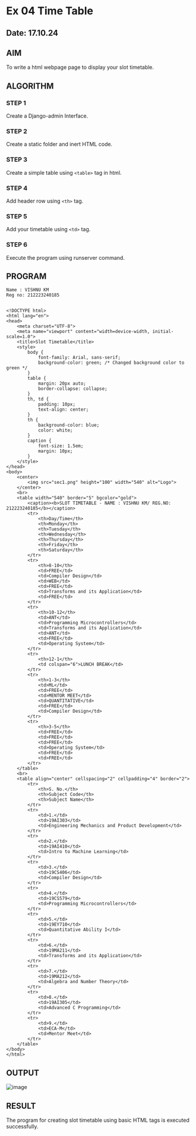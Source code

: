 # Ex 04 Time Table
## Date: 17.10.24

## AIM
To write a html webpage page to display your slot timetable.

## ALGORITHM
### STEP 1
Create a Django-admin Interface.

### STEP 2
Create a static folder and inert HTML code.

### STEP 3
Create a simple table using ```<table>``` tag in html.

### STEP 4
Add header row using ```<th>``` tag.

### STEP 5
Add your timetable using ```<td>``` tag.

### STEP 6
Execute the program using runserver command.

## PROGRAM
```
Name : VISHNU KM
Reg no: 212223240185


<!DOCTYPE html>
<html lang="en">
<head>
    <meta charset="UTF-8">
    <meta name="viewport" content="width=device-width, initial-scale=1.0">
    <title>Slot Timetable</title>
    <style>
        body {
            font-family: Arial, sans-serif;
            background-color: green; /* Changed background color to green */
        }
        table {
            margin: 20px auto;
            border-collapse: collapse;
        }
        th, td {
            padding: 10px;
            text-align: center;
        }
        th {
            background-color: blue;
            color: white;
        }
        caption {
            font-size: 1.5em;
            margin: 10px;
        }
    </style>
</head>
<body>
    <center>
        <img src="sec1.png" height="100" width="540" alt="Logo">
    </center>
    <br>
    <table width="540" border="5" bgcolor="gold">
        <caption><b>SLOT TIMETABLE - NAME : VISHNU KM/ REG.NO: 212223240185</b></caption>
        <tr>
            <th>Day/Time</th>
            <th>Monday</th>
            <th>Tuesday</th>
            <th>Wednesday</th>
            <th>Thursday</th>
            <th>Friday</th>
            <th>Saturday</th>
        </tr>
        <tr>
            <th>8-10</th>
            <td>FREE</td>
            <td>Compiler Design</td>
            <td>WEB</td>
            <td>FREE</td>
            <td>Transforms and its Application</td>
            <td>FREE</td>
        </tr>
        <tr>
            <th>10-12</th>
            <td>ANT</td>
            <td>Programming Microcontrollers</td>
            <td>Transforms and its Application</td>
            <td>ANT</td>
            <td>FREE</td>
            <td>Operating System</td>
        </tr>
        <tr>
            <th>12-1</th>
            <td colspan="6">LUNCH BREAK</td>
        </tr>
        <tr>
            <th>1-3</th>
            <td>ML</td>
            <td>FREE</td>
            <td>MENTOR MEET</td>
            <td>QUANTITATIVE</td>
            <td>FREE</td>
            <td>Compiler Design</td>
        </tr>
        <tr>
            <th>3-5</th>
            <td>FREE</td>
            <td>FREE</td>
            <td>FREE</td>
            <td>Operating System</td>
            <td>FREE</td>
            <td>FREE</td>
        </tr>
    </table>
    <br>
    <table align="center" cellspacing="2" cellpadding="4" border="2">
        <tr>
            <th>S. No.</th>
            <th>Subject Code</th>
            <th>Subject Name</th>
        </tr>
        <tr>
            <td>1.</td>
            <td>19AI303</td>
            <td>Engineering Mechanics and Product Development</td>
        </tr>
        <tr>
            <td>2.</td>
            <td>19AI410</td>
            <td>Intro to Machine Learning</td>
        </tr>
        <tr>
            <td>3.</td>
            <td>19CS406</td>
            <td>Compiler Design</td>
        </tr>
        <tr>
            <td>4.</td>
            <td>19CS579</td>
            <td>Programming Microcontrollers</td>
        </tr>
        <tr>
            <td>5.</td>
            <td>19EY710</td>
            <td>Quantitative Ability I</td>
        </tr>
        <tr>
            <td>6.</td>
            <td>19MA211</td>
            <td>Transforms and its Application</td>
        </tr>
        <tr>
            <td>7.</td>
            <td>19MA212</td>
            <td>Algebra and Number Theory</td>
        </tr>
        <tr>
            <td>8.</td>
            <td>19AI305</td>
            <td>Advanced C Programming</td>
        </tr>
        <tr>
            <td>9.</td>
            <td>ECA-M</td>
            <td>Mentor Meet</td>
        </tr>
    </table>
</body>
</html>
```

## OUTPUT
![image](https://github.com/user-attachments/assets/bc346345-bdaa-4a18-b071-635b53e847ed)



## RESULT
The program for creating slot timetable using basic HTML tags is executed successfully.
